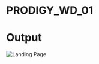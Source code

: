 # PRODIGY_WD_01

# Output

![Landing Page](https://github.com/tulsipadhiyar/PRODIGY_WD_01/assets/139832521/b22d76e7-37f2-425c-b78e-d616e9c77790)
